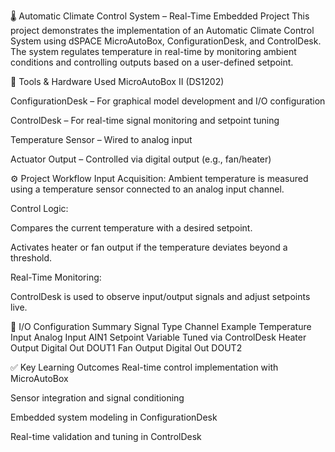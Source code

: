 🌡️ Automatic Climate Control System – Real-Time Embedded Project
This project demonstrates the implementation of an Automatic Climate Control System using dSPACE MicroAutoBox, ConfigurationDesk, and ControlDesk. The system regulates temperature in real-time by monitoring ambient conditions and controlling outputs based on a user-defined setpoint.

🧰 Tools & Hardware Used
MicroAutoBox II (DS1202)

ConfigurationDesk – For graphical model development and I/O configuration

ControlDesk – For real-time signal monitoring and setpoint tuning

Temperature Sensor – Wired to analog input

Actuator Output – Controlled via digital output (e.g., fan/heater)

⚙️ Project Workflow
Input Acquisition: Ambient temperature is measured using a temperature sensor connected to an analog input channel.

Control Logic:

Compares the current temperature with a desired setpoint.

Activates heater or fan output if the temperature deviates beyond a threshold.

Real-Time Monitoring:

ControlDesk is used to observe input/output signals and adjust setpoints live.

🔌 I/O Configuration Summary
Signal	Type	Channel Example
Temperature Input	Analog Input	AIN1
Setpoint	Variable	Tuned via ControlDesk
Heater Output	Digital Out	DOUT1
Fan Output	Digital Out	DOUT2

✅ Key Learning Outcomes
Real-time control implementation with MicroAutoBox

Sensor integration and signal conditioning

Embedded system modeling in ConfigurationDesk

Real-time validation and tuning in ControlDesk
